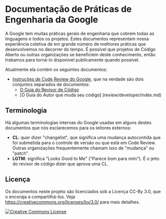 # Documentação de Práticas de Engenharia da Google

A Google tem muitas práticas gerais de engenharia que cobrem todas as linguagens
e todos os projetos. Estes documentos representam nossa experiência coletiva de
em grande número de melhores práticas que desenvolvemos no decorrer do tempo. É
possível que projetos de Código Aberto ou outras organizações se beneficiem deste
conhecimento, então trabamos para torná-lo disponível publicamente quando possível.

Atualmente ela contém os seguintes documentos:

*   [Instruções de Code Review do Google](review/index.md), que na verdade são dois
    conjuntos separados de documentos:
    *   [O Guia do Revisor de Código](review/reviewer/index.md)
    *   [O Guia do Autor que muda seu código] (review/developer/index.md)

## Terminologia

Há algumas terminologias internas do Google usadas em alguns destes documentos que
nós esclarecemos para os leitores externos:

*   **CL**: quer dizer "changelist", que significa uma mudança autocontida que foi
    submetida para o controle de versão ou que está em Code Review.
    Outras organizações frequentemente chamam isso de "mudança" ou "patch".
*   **LGTM**: significa "Looks Good to Me" ("Parece bom para mim"). É o jeito do
    revisor de código dizer que aprova uma CL.

## Licença

Os documentos neste projeto são licenciados sob a Licença CC-By 3.0, que o encoraja 
a compartilhá-los. Veja https://creativecommons.org/licenses/by/3.0/ para mais detalhes.

<a rel="license" href="https://creativecommons.org/licenses/by/3.0/"><img alt="Creative Commons License" style="border-width:0" src="https://i.creativecommons.org/l/by/3.0/88x31.png" /></a>
